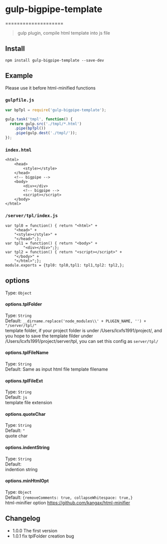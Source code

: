 # gulp-bigpipe-template
====================

> gulp plugin, compile html template into js file


## Install
```
npm install gulp-bigpipe-template --save-dev
```

## Example
Please use it before html-minified functions
### `gulpfile.js`
```js
var bpTpl = require('gulp-bigpipe-template');

gulp.task('tmpl', function() {
  return gulp.src('./tmpl/*.html')
    .pipe(bpTpl())
    .pipe(gulp.dest('./tmpl/'));
});
```

### `index.html`
```
<html>
	<head>
		<style></style>
	</head>
	<!-- bigpipe -->
	<body>
		<div></div>
		<!-- bigpipe -->
		<script></script>
	</body>
</html>
```

### `/server/tpl/index.js`
```
var tpl0 = function() { return "<html>" +
	"<head>" +
	"<style></style>" +
	"</head>";};
var tpl1 = function() { return "<body>" +
		"<div></div>";};
var tpl2 = function() { return "<script></script>" +
	"</body>" +
	"</html>";};
module.exports = {tpl0: tpl0,tpl1: tpl1,tpl2: tpl2,};
```

## options

Type: `Object`

#### options.tplFolder
Type: `String`  
Default: `__dirname.replace('node_modules\\' + PLUGIN_NAME, '') + "/server/tpl/"`  
template folder, if your project folder is under /Users/lcxfs1991/project/, and you hope to save the template filder under /Users/lcxfs1991/project/server/tpl, you can set this config as `server/tpl/`

#### options.tplFileName
Type: `String`  
Default: Same as input html file
template filename

#### options.tplFileExt
Type: `String`  
Default: `js`  
template file extension

#### options.quoteChar
Type: `String`  
Default: `"`  
quote char

#### options.indentString
Type: `String`  
Default: `    `  
indention string

#### options.minHtmlOpt
Type: `Object`  
Default: `{removeComments: true, collapseWhitespace: true,}`  
html-minifier option
https://github.com/kangax/html-minifier

## Changelog
* 1.0.0 The first version
* 1.0.1 fix tplFolder creation bug